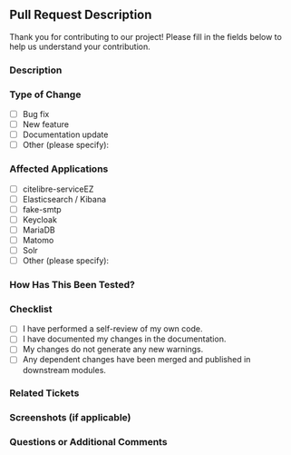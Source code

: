 ## Pull Request Description

Thank you for contributing to our project! Please fill in the fields below to help us understand your contribution.

### Description
<!-- Please briefly describe the changes made by this PR. -->

### Type of Change
<!-- Please delete options that are not relevant. -->

- [ ] Bug fix
- [ ] New feature
- [ ] Documentation update
- [ ] Other (please specify):

### Affected Applications
<!-- Check the applications affected by this PR. -->

- [ ] citelibre-serviceEZ
- [ ] Elasticsearch / Kibana
- [ ] fake-smtp
- [ ] Keycloak
- [ ] MariaDB
- [ ] Matomo
- [ ] Solr
- [ ] Other (please specify):

### How Has This Been Tested?
<!-- Describe the tests that you ran to verify your changes. Provide instructions so we can reproduce the tests. -->

### Checklist
<!-- Please check the relevant items with an 'x'. -->

- [ ] I have performed a self-review of my own code.
- [ ] I have documented my changes in the documentation.
- [ ] My changes do not generate any new warnings.
- [ ] Any dependent changes have been merged and published in downstream modules.

### Related Tickets
<!-- If this PR is related to any tickets or issues, please list the links here. -->

### Screenshots (if applicable)
<!-- Add screenshots to explain the visual changes. -->

### Questions or Additional Comments
<!-- If you have any questions or additional comments, please add them here. -->
